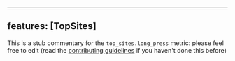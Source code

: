 
---
features: [TopSites]
---

This is a stub commentary for the `top_sites.long_press` metric: please feel free to edit (read the
[contributing guidelines](https://github.com/mozilla/glean-annotations/blob/main/CONTRIBUTING.md)
if you haven't done this before)
